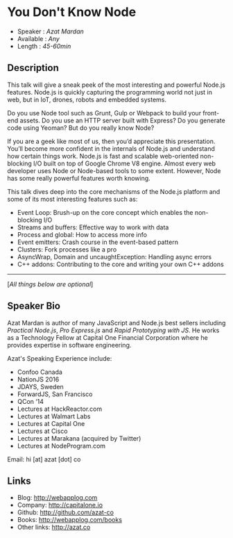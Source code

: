 You Don't Know Node
========================

* Speaker   : *Azat Mardan*
* Available : *Any*
* Length    : *45-60min*

Description
-----------

This talk will give a sneak peek of the most interesting and powerful Node.js features. Node.js is quickly capturing the programming world not just in web, but in IoT, drones, robots and embedded systems.

Do you use Node tool such as Grunt, Gulp or Webpack to build your front-end assets.
Do you use an HTTP server built with Express?
Do you generate code using Yeoman?
But do you really know Node?

If you are a geek like most of us, then you’d appreciate this presentation.
You’ll become more confident in the internals of Node.js and understand how certain things work.
Node.js is fast and scalable web-oriented non-blocking I/O built on top of Google Chrome V8 engine. Almost every web developer uses Node or Node-based tools to some extent. However, Node has some really powerful features worth knowing.

This talk dives deep into the core mechanisms of the Node.js platform and some of its most interesting features such as:

* Event Loop: Brush-up on the core concept which enables the non-blocking I/O
* Streams and buffers: Effective way to work with data
* Process and global: How to access more info
* Event emitters: Crash course in the event-based pattern
* Clusters: Fork processes like a pro
* AsyncWrap, Domain and uncaughtException: Handling async errors
* C++ addons: Contributing to the core and writing your own C++ addons


---------------
[*All things below are optional*]

Speaker Bio
-----------

Azat Mardan is author of many JavaScript and Node.js best sellers including *Practical Node.js*, *Pro Express.js* and *Rapid Prototyping with JS*. He works as a Technology Fellow at Capital One Financial Corporation where he provides expertise in software engineering.

Azat's Speaking Experience include:

* Confoo Canada
* NationJS 2016
* JDAYS, Sweden
* ForwardJS, San Francisco
* QCon ‘14
* Lectures at HackReactor.com
* Lectures at Walmart Labs
* Lectures at Capital One
* Lectures at Cisco
* Lectures at Marakana (acquired by Twitter)
* Lectures at NodeProgram.com

Email: hi [at] azat [dot] co

Links
-----

* Blog: http://webapplog.com
* Company: http://capitalone.io
* Github: http://github.com/azat-co
* Books: http://webapplog.com/books
* Other links: http://azat.co


